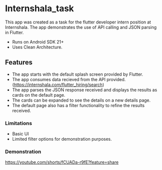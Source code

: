 # Internshala_task

This app was created as a task for the flutter developer intern position at Internshala. The app demonstrates the use of API calling and JSON parsing in Flutter.
- Runs on Android SDK 21+
- Uses Clean Architecture.
  
## Features
- The app starts with the default splash screen provided by Flutter.
- The app consumes data recieved from the API provided. (https://internshala.com/flutter_hiring/search)
- The app parses the JSON response received and displays the results as cards on the default page.
- The cards can be expanded to see the details on a new details page.
- The default page also has a filter functionality to refine the results received.

### Limitations
- Basic UI
- Limited filter options for demonstration purposes.

### Demonstration
https://youtube.com/shorts/fCUADa-r9fE?feature=share

